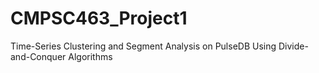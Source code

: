 # CMPSC463_Project1
Time-Series Clustering and Segment Analysis on PulseDB Using Divide-and-Conquer Algorithms
